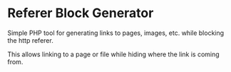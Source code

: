 # Referer Block Generator

Simple PHP tool for generating links to pages, images, etc. while blocking the http referer.

This allows linking to a page or file while hiding where the link is coming from.
